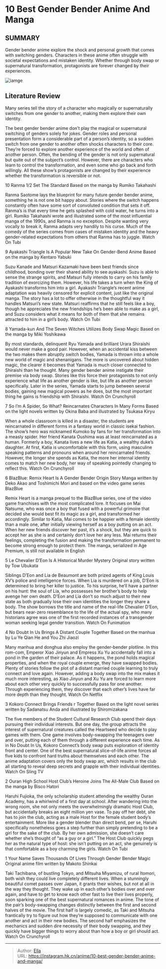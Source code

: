 # 10 Best Gender Bender Anime And Manga


## SUMMARY 


 Gender bender anime explore the shock and personal growth that comes with switching genders. 
 Characters in these anime often struggle with societal expectations and mistaken identity. 
 Whether through body swap or supernatural transformation, protagonists are forever changed by their experiences. 

![iamge](https://static1.srcdn.com/wordpress/wp-content/uploads/2023/12/mixcollage-19-dec-2023-02-19-am-2074.jpg)

## Literature Review

Many series tell the story of a character who magically or supernaturally switches from one gender to another, making them explore their own identity.




The best gender bender anime don’t play the magical or supernatural switching of genders solely for jokes. Gender roles and personal presentation form a considerable part of a person’s identity, so a sudden switch from one gender to another often shocks characters to their core. They’re forced to explore another experience of the world and often of another person.
Often, the bending of the gender is not only supernatural but quite out of the subject’s control. However, there are characters who learn to control the transformation, and even some who go back and forth willingly. All these show’s protagonists are changed by their experience whether the transformation is reversible or not.









 








 10  Ranma 1/2 Set The Standard 
Based on the manga by Rumiko Takahashi
        

Ranma Saotome lays the blueprint for many future gender bender anime, something he is not one bit happy about. Stories where the switch happens constantly often have some sort of convoluted condition that sets it off. Ranma’s is that every time he gets splashed with cold water, he turns into a girl.
Rumiko Takahashi wrote and illustrated some of the most influential manga of the 1990s, and Ranma is no exception. Despite wanting very vocally to break it, Ranma adapts very handily to his curse. Much of the comedy of the series comes from cases of mistaken identity and the heavy gender-related expectations from others that Ranma has to juggle.
Watch On Tubi





 9  Ayakashi Triangle Is A Popular New Take On Gender-Bend Anime 
Based on the manga by Kentaro Yabuki
        

Suzu Kanade and Matsuri Kazamaki have been best friends since childhood, bonding over their shared ability to see ayakashi. Suzu is able to sense the strange spirits, and Matsuri fully intends to carry on his family tradition of exorcizing them. However, his life takes a turn when the King of Ayakashi transforms him into a girl.
Ayakashi Triangle’s recent anime adaptation was heavily censored for explicit content, just like the original manga. The story has a lot to offer otherwise in the thoughtful way it handles Matsuri’s new state. Matsuri reaffirms that he still feels like a boy, though he appreciates the new friendships he’s been able to make as a girl, and Suzu considers what it means for both of them that she remains attracted to him in a girl’s body.
Watch On Tubi





 8  Yamada-kun And The Seven Witches Utilizes Body Swap Magic 
Based on the manga by Miki Yoshikawa


By most standards, delinquent Ryu Yamada and brilliant Urara Shiraishi would never make a good pair. However, when an accidental kiss between the two makes them abruptly switch bodies, Yamada is thrown into a whole new world of magic and shenanigans. The more is uncovered about hidden magic, the clearer it becomes that Yamada is much closer connected to Shiraishi than he thought.
Many gender bender anime instigate their premise via body swap. Stories like this force their protagonists to not only experience what life as another gender is like, but life as another person specifically. Later in the series, Yamada starts to jump between several bodies, gaining new magical powers as he does, but the most important thing he gains is friendship with Shiraishi.
Watch On Crunchyroll





 7  So I’m A Spider, So What? Reincarnates Characters In Many Forms 
Based on the light novels written by Okina Baba and illustrated by Tsukasa Kiryu
        

When a whole classroom is killed in a disaster, the students are reincarnated in different forms in a fantasy world in classic isekai fashion. The show’s hero was nicknamed Kumoko by fans for her transformation into a measly spider. Her friend Kanata Oushima was at least reincarnated as a human.
Formerly a boy, Kanata lives a new life as Katia, a wealthy duke’s daughter. At first, Katia is uncomfortable with this form, using masculine speaking patterns and pronouns when around her reincarnated friends. However, the longer she spends as Katia, the more her internal identity comes to match her new body, her way of speaking pointedly changing to reflect this.
Watch On Crunchyroll





 6  BlazBlue: Remix Heart Is A Gender Bender Origin Story 
Manga written by Deko Akao and Toshimichi Mori and based on the video game series BlazBlue
        

Remix Heart is a manga prequel to the BlazBlue series, one of the video game franchises with the most complicated lore. It focuses on Mai Natsume, who was once a boy that fused with a powerful grimoire that decided she would best fit its magic as a girl, and transformed her accordingly.
Similar to Katia, Mai comes to be happier with a female identity than a male one, after initially viewing herself as a boy putting on an act. When her new friends discover her past, it’s a shock, but they are quick to accept her as she is and certainly don’t love her any less. Mai returns their feelings, completing the fusion and making the transformation permanent to become strong enough to protect them.
The manga, serialized in Age Premium, is still not available in English 






 5  Le Chevalier D’Eon Is A Historical Murder Mystery 
Original story written by Tow Ubukata
        

Siblings D’Eon and Lia de Beaumont are both prized agents of King Louis XV’s police and intelligence forces. When Lia is murdered on a job, D’Eon is determined to bring her killer to justice. To his surprise, he’ll have a partner on his hunt: the soul of Lia, who possesses her brother’s body to help avenge her own death.
D’Eon and Lia don’t so much adjust to their new state as both gradually lose their own identities the longer they share a body. The show borrows the title and name of the real-life Chevalier D’Eon, but bears near-zero resemblance to the life of the actual spy, who many historians agree was one of the first recorded instances of a transgender woman seeking legal gender transition.
Watch On Funimation





 4  No Doubt In Us Brings A Distant Couple Together 
Based on the manhua by Lu Ye Qian He and You Zhi Jiaozi
        

Many manhua and donghua also employ the gender-bender plotline. In this rom-com, Emperor Xiao Jinyun and Empress Xu Yu accidentally fall into a pond in the garden of their palace. As it happens, the pond holds magical properties, and when the royal couple emerge, they have swapped bodies.
Plenty of stories follow the plot of a distant married couple learning to truly connect and love again. However, adding a body swap into the mix makes it much more interesting, as Xiao Jinyun and Xu Yu are forced to learn more about each other very quickly to successfully pass for one another. Through experiencing them, they discover that each other’s lives have far more depth than they thought.
Watch On Netflix





 3  Kokoro Connect Brings Friends  r Together 
Based on the light novel series written by Sadanatsu Anda and illustrated by Shiromizakana


 







The five members of the Student Cultural Research Club spend their days pursuing their individual interests. But one day, the group attracts the interest of supernatural creatures called the Heartseed who decide to play games with them. One game involves body-swapping the teenagers over and over, putting each of them through a different experience each time.
As in No Doubt In Us, Kokoro Connect’s body swap puts exploration of identity front and center. One of the best supernatural slice-of-life anime forces all five kids to confront hard truths about themselves and each other. The anime adaptation covers only the body swap arc, which results in the club all starting to reveal deep secrets and grapple with their individual identities.
Watch On Sling TV





 2  Ouran High School Host Club’s Heroine Joins The All-Male Club 
Based on the manga by Bisco Hatori


 







Haruhi Fujioka, the only scholarship student attending the wealthy Ouran Academy, has a whirlwind of a first day at school. After wandering into the wrong room, she not only meets the overwhelmingly dramatic Host Club, but accidentally breaks an eight million yen vase. To pay off her debt, she has to join the club, acting as a male Host for the female student body’s entertainment.
More like a gender blender than direct bend, per se, Haruhi specifically nonetheless goes a step further than simply pretending to be a girl for the sake of the club. By her own admission, she doesn’t care whether she’s thought of “as a guy or a girl.” The Host Club quickly pegs her as the natural type of host: she isn’t putting on an act, she genuinely is that comfortable as a boy charming the girls.
Watch On Tubi





 1  Your Name Saves Thousands Of Lives Through Gender Bender Magic 
Original anime film written by Makoto Shinkai


 







Taki Tachibana, of bustling Tokyo, and Mitsuha Miyamizu, of rural Itomori, both wish they could live completely different lives. When a stunningly beautiful comet passes over Japan, it grants their wishes, but not at all in the way they thought. They wake up in each other’s bodies over and over again, and have to get to know each other fast to live their lives properly, soon sparking one of the best supernatural romances in anime.
The tone of the pair’s body-swapping changes distinctly between the first and second halves of the movie. The first half is largely comedic, as Taki and Mitsuha frantically try to figure out how they’re supposed to communicate with one another and act in their new bodies. The second half emphasizes the mechanics and sudden dire necessity of their body swapping, and they quickly have bigger things to worry about than how a boy or girl should act.
Watch On Crunchyroll

---

> Author: [Ella](https://instagram.hk.cn/)  
> URL: https://instagram.hk.cn/anime/10-best-gender-bender-anime-and-manga/  

